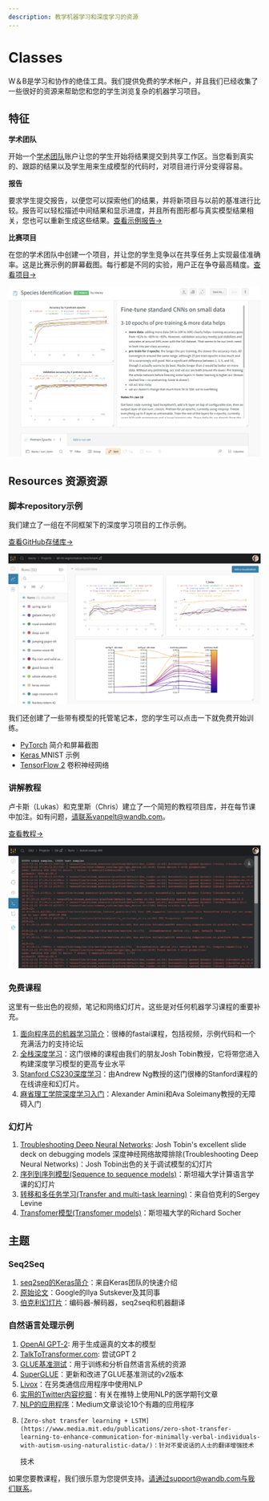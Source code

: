```yaml
---
description: 教学机器学习和深度学习的资源
---
```


# Classes

 W＆B是学习和协作的绝佳工具。我们提供免费的学术帐户，并且我们已经收集了一些很好的资源来帮助您和您的学生浏览复杂的机器学习项目。

##  **特征**

 **学术团队**

 开始一个[学术团队](https://www.wandb.com/academic)账户让您的学生开始将结果提交到共享工作区。当您看到真实的、跟踪的结果以及学生用来生成模型的代码时，对项目进行评分变得容易。

 **报告**

 要求学生提交报告，以便您可以探索他们的结果，并将新项目与以前的基准进行比较。报告可以轻松描述中间结果和显示进度，并且所有图形都与真实模型结果相关，您也可以重新生成这些结果。[查看示例报告→](https://wandb.ai/stacey/keras_finetune/reports/Curriculum-Learning-in-Nature--Vmlldzo1MjcxNw)

**比赛项目**

 在您的学术团队中创建一个项目，并让您的学生竞争以在共享任务上实现最佳准确率。这是比赛示例的屏幕截图。每行都是不同的实验，用户正在争夺最高精度。[查看项目→](https://wandb.ai/wandb/feb8-emotion)

![](../../.gitbook/assets/image%20%2857%29%20%284%29%20%285%29%20%283%29%20%286%29.png)

## Resources **资源资源**

###  脚本repository示例

我们建立了一组在不同框架下的深度学习项目的工作示例。

  [查看GitHub存储库→](https://github.com/wandb/examples)

![](../../.gitbook/assets/image%20%2848%29%20%282%29%20%283%29%20%284%29%20%282%29%20%283%29.png)

 我们还创建了一些带有模型的托管笔记本，您的学生可以点击一下就免费开始训练。

* [PyTorch](http://bit.ly/wandb-pytorch-intro) 简介和屏幕截图
* [Keras ](http://bit.ly/wandb-keras-colab)MNIST 示例
* [TensorFlow 2](http://bit.ly/wandb-tf-colab) 卷积神经网络

###  **讲解教程**

卢卡斯（Lukas）和克里斯（Chris）建立了一个简短的教程项目库，并在每节课中加注。如有问题，请联系vanpelt@wandb.com。

 [查看教程→](https://www.wandb.com/tutorials)

![](../../.gitbook/assets/image%20%2876%29%20%283%29%20%284%29%20%286%29%20%283%29%20%281%29%20%285%29.png)

###  **免费课程**

这里有一些出色的视频，笔记和网络幻灯片。这些是对任何机器学习课程的重要补充。

1. [ 面向程序员的机器学习简介](https://course18.fast.ai/ml)：很棒的fastai课程，包括视频，示例代码和一个充满活力的支持论坛
2.  [全栈深度学习](https://fullstackdeeplearning.com/march2019)：这门很棒的课程由我们的朋友Josh Tobin教授，它将带您进入构建深度学习模型的更高专业水平
3.  [Stanford CS230深度学习](https://cs230.stanford.edu/)：由Andrew Ng教授的这门很棒的Stanford课程的在线讲座和幻灯片。
4.  [麻省理工学院深度学习入门](http://introtodeeplearning.com/)：Alexander Amini和Ava Soleimany教授的无障碍入门

###  **幻灯片**

1. [Troubleshooting Deep Neural Networks](http://josh-tobin.com/troubleshooting-deep-neural-networks.html): Josh Tobin's excellent slide deck on debugging models 深度神经网络故障排除\(Troubleshooting Deep Neural Networks\)：Josh Tobin出色的关于调试模型的幻灯片
2. [ 序列到序列模型\(Sequence to sequence models\)](https://nlp.stanford.edu/~johnhew/public/14-seq2seq.pdf)：斯坦福大学计算语言学课的幻灯片
3.  [转移和多任务学习\(Transfer and multi-task learning\)](http://rail.eecs.berkeley.edu/deeprlcourse-fa17/f17docs/lecture_15_multi_task_learning.pdf)：来自伯克利的Sergey Levine
4.  [Transfomer模型\(Transfomer models\)](https://web.stanford.edu/class/archive/cs/cs224n/cs224n.1184/lectures/lecture12.pdf)：斯坦福大学的Richard Socher

## **主题**

### Seq2Seq

1. [seq2seq的Keras简介](https://blog.keras.io/a-ten-minute-introduction-to-sequence-to-sequence-learning-in-keras.html)：来自Keras团队的快速介绍
2.  [原始论文](https://papers.nips.cc/paper/5346-sequence-to-sequence-learning-with-neural-networks.pdf)：Google的Ilya Sutskever及其同事
3.  [伯克利幻灯片](https://courses.d2l.ai/berkeley-stat-157/units/seq2seq.html)：编码器-解码器，seq2seq和机器翻译

### **自然语言处理示例**

1. [OpenAI GPT-2](https://openai.com/blog/better-language-models/): 用于生成逼真的文本的模型
2. [TalkToTransformer.com](https://talktotransformer.com): 尝试GPT 2
3. [GLUE基准测试](https://gluebenchmark.com/)：用于训练和分析自然语言系统的资源
4.   [SuperGLUE](https://super.gluebenchmark.com/)：更新和改进了GLUE基准测试的v2版本
5.    [Livox](http://impact-transfer.org/zero/livox/)：在另类通信应用程序中使用NLP
6.  [实用的Twitter内容挖掘](https://www.ncbi.nlm.nih.gov/pmc/articles/PMC3694275/)：有关在推特上使用NLP的医学期刊文章
7.  [  NLP的应用程序](https://medium.com/@datamonsters/artificial-neural-networks-in-natural-language-processing-bcf62aa9151a)：Medium文章谈论10个有趣的应用程序
8.     [Zero-shot transfer learning + LSTM](https://www.media.mit.edu/publications/zero-shot-transfer-learning-to-enhance-communication-for-minimally-verbal-individuals-with-autism-using-naturalistic-data/)：针对不爱说话的人士的翻译增强技术

    技术



如果您要教课程，我们很乐意为您提供支持。请通过support@wandb.com与我们联系。

